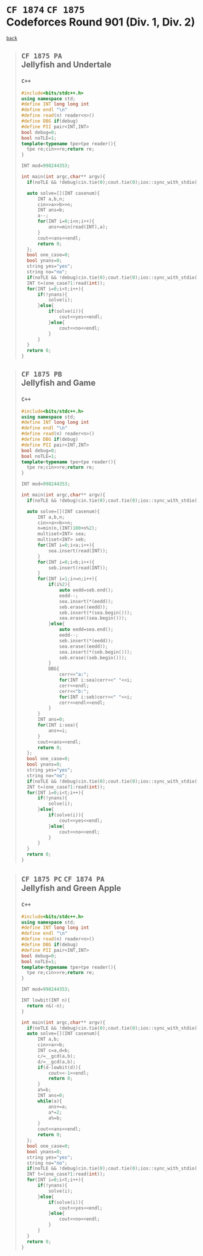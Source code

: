 <link id="style_css" rel="stylesheet" type="text/css" href="/OJ_ans/style.css">

# `CF 1874` `CF 1875`<br>Codeforces Round 901 (Div. 1, Div. 2)
[`back`](../)

> ## `CF 1875 PA`<br>Jellyfish and Undertale
> ### `C++`
> ```c++
> #include<bits/stdc++.h>
> using namespace std;
> #define INT long long int
> #define endl "\n"
> #define read(n) reader<n>()
> #define DBG if(debug)
> #define PII pair<INT,INT>
> bool debug=0;
> bool noTLE=1;
> template<typename tpe>tpe reader(){
> 	tpe re;cin>>re;return re;
> }
> 
> INT mod=998244353;
> 
> int main(int argc,char** argv){
> 	if(noTLE && !debug)cin.tie(0);cout.tie(0);ios::sync_with_stdio(0);
> 
> 	auto solve=[](INT casenum){
> 		INT a,b,n;
> 		cin>>a>>b>>n;
> 		INT ans=b;
> 		a--;
> 		for(INT i=0;i<n;i++){
> 			ans+=min(read(INT),a);
> 		}
> 		cout<<ans<<endl;
> 		return 0;
> 	};
> 	bool one_case=0;
> 	bool ynans=0;
> 	string yes="yes";
> 	string no="no";
> 	if(noTLE && !debug)cin.tie(0);cout.tie(0);ios::sync_with_stdio(0);
> 	INT t=(one_case?1:read(int));
> 	for(INT i=0;i<t;i++){
> 		if(!ynans){
> 			solve(i);
> 		}else{
> 			if(solve(i)){
> 				cout<<yes<<endl;
> 			}else{
> 				cout<<no<<endl;
> 			}
> 		}
> 	}
> 	return 0;
> }
> ```

> ## `CF 1875 PB`<br>Jellyfish and Game
> ### `C++`
> ```c++
> #include<bits/stdc++.h>
> using namespace std;
> #define INT long long int
> #define endl "\n"
> #define read(n) reader<n>()
> #define DBG if(debug)
> #define PII pair<INT,INT>
> bool debug=0;
> bool noTLE=1;
> template<typename tpe>tpe reader(){
> 	tpe re;cin>>re;return re;
> }
> 
> INT mod=998244353;
> 
> int main(int argc,char** argv){
> 	if(noTLE && !debug)cin.tie(0);cout.tie(0);ios::sync_with_stdio(0);
> 
> 	auto solve=[](INT casenum){
> 		INT a,b,n;
> 		cin>>a>>b>>n;
> 		n=min(n,(INT)100+n%2);
> 		multiset<INT> sea;
> 		multiset<INT> seb;
> 		for(INT i=0;i<a;i++){
> 			sea.insert(read(INT));
> 		}
> 		for(INT i=0;i<b;i++){
> 			seb.insert(read(INT));
> 		}
> 		for(INT i=1;i<=n;i++){
> 			if(i%2){
> 				auto eedd=seb.end();
> 				eedd--;
> 				sea.insert(*(eedd));
> 				seb.erase((eedd));
> 				seb.insert(*(sea.begin()));
> 				sea.erase((sea.begin()));
> 			}else{
> 				auto eedd=sea.end();
> 				eedd--;
> 				seb.insert(*(eedd));
> 				sea.erase((eedd));
> 				sea.insert(*(seb.begin()));
> 				seb.erase((seb.begin()));
> 			}
> 			DBG{
> 				cerr<<"a:";
> 				for(INT i:sea)cerr<<" "<<i;
> 				cerr<<endl;
> 				cerr<<"b:";
> 				for(INT i:seb)cerr<<" "<<i;
> 				cerr<<endl<<endl;
> 			}
> 		}
> 		INT ans=0;
> 		for(INT i:sea){
> 			ans+=i;
> 		}
> 		cout<<ans<<endl;
> 		return 0;
> 	};
> 	bool one_case=0;
> 	bool ynans=0;
> 	string yes="yes";
> 	string no="no";
> 	if(noTLE && !debug)cin.tie(0);cout.tie(0);ios::sync_with_stdio(0);
> 	INT t=(one_case?1:read(int));
> 	for(INT i=0;i<t;i++){
> 		if(!ynans){
> 			solve(i);
> 		}else{
> 			if(solve(i)){
> 				cout<<yes<<endl;
> 			}else{
> 				cout<<no<<endl;
> 			}
> 		}
> 	}
> 	return 0;
> }
> ```

> ## `CF 1875 PC` `CF 1874 PA`<br>Jellyfish and Green Apple
> ### `C++`
> ```c++
> #include<bits/stdc++.h>
> using namespace std;
> #define INT long long int
> #define endl "\n"
> #define read(n) reader<n>()
> #define DBG if(debug)
> #define PII pair<INT,INT>
> bool debug=0;
> bool noTLE=1;
> template<typename tpe>tpe reader(){
> 	tpe re;cin>>re;return re;
> }
> 
> INT mod=998244353;
> 
> INT lowbit(INT n){
> 	return n&(-n);
> }
> 
> int main(int argc,char** argv){
> 	if(noTLE && !debug)cin.tie(0);cout.tie(0);ios::sync_with_stdio(0);
> 	auto solve=[](INT casenum){
> 		INT a,b;
> 		cin>>a>>b;
> 		INT c=a,d=b;
> 		c/=__gcd(a,b);
> 		d/=__gcd(a,b);
> 		if(d-lowbit(d)){
> 			cout<<-1<<endl;
> 			return 0;
> 		}
> 		a%=b;
> 		INT ans=0;
> 		while(a){
> 			ans+=a;
> 			a*=2;
> 			a%=b;
> 		}
> 		cout<<ans<<endl;
> 		return 0;
> 	};
> 	bool one_case=0;
> 	bool ynans=0;
> 	string yes="yes";
> 	string no="no";
> 	if(noTLE && !debug)cin.tie(0);cout.tie(0);ios::sync_with_stdio(0);
> 	INT t=(one_case?1:read(int));
> 	for(INT i=0;i<t;i++){
> 		if(!ynans){
> 			solve(i);
> 		}else{
> 			if(solve(i)){
> 				cout<<yes<<endl;
> 			}else{
> 				cout<<no<<endl;
> 			}
> 		}
> 	}
> 	return 0;
> }
> ```


